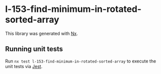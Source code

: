 # l-153-find-minimum-in-rotated-sorted-array

This library was generated with [Nx](https://nx.dev).

## Running unit tests

Run `nx test l-153-find-minimum-in-rotated-sorted-array` to execute the unit tests via [Jest](https://jestjs.io).
